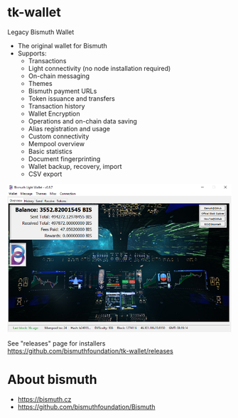 # tk-wallet
Legacy Bismuth Wallet

- The original wallet for Bismuth
- Supports:
    - Transactions
    - Light connectivity (no node installation required)
    - On-chain messaging
    - Themes
    - Bismuth payment URLs
    - Token issuance and transfers
    - Transaction history
    - Wallet Encryption
    - Operations and on-chain data saving
    - Alias registration and usage
    - Custom connectivity
    - Mempool overview
    - Basic statistics
    - Document fingerprinting
    - Wallet backup, recovery, import
    - CSV export
     

![Thumbnail](graphics/thumb.PNG "Thumbnail")

See "releases" page for installers  
https://github.com/bismuthfoundation/tk-wallet/releases

# About bismuth

- https://bismuth.cz
- https://github.com/bismuthfoundation/Bismuth
